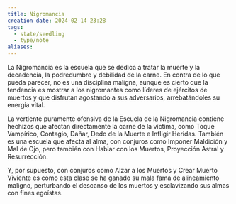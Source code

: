 ```yaml
---
title: Nigromancia
creation date: 2024-02-14 23:28
tags:
  - state/seedling
  - type/note
aliases:
---
```

La Nigromancia es la escuela que se dedica a tratar la muerte y la decadencia, la podredumbre y debilidad de la carne. En contra de lo que pueda parecer, no es una disciplina maligna, aunque es cierto que la tendencia es mostrar a los nigromantes como líderes de ejércitos de muertos y que disfrutan agostando a sus adversarios, arrebatándoles su energía vital.  
  
La vertiente puramente ofensiva de la Escuela de la Nigromancia contiene hechizos que afectan directamente la carne de la víctima, como Toque Vampírico, Contagio, Dañar, Dedo de la Muerte e Infligir Heridas. También es una escuela que afecta al alma, con conjuros como Imponer Maldición y Mal de Ojo, pero también con Hablar con los Muertos, Proyección Astral y Resurrección.  
  
Y, por supuesto, con conjuros como Alzar a los Muertos y Crear Muerto Viviente es como esta clase se ha ganado su mala fama de alineamiento maligno, perturbando el descanso de los muertos y esclavizando sus almas con fines egoístas.